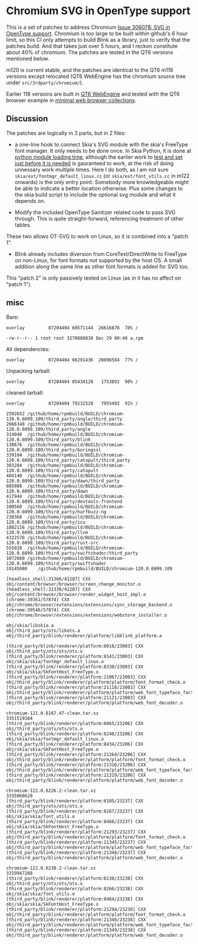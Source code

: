 # Chromium SVG in OpenType support

This is a set of patches to address
Chromium [Issue 306078: SVG in OpenType support](https://bugs.chromium.org/p/chromium/issues/detail?id=306078).
Chromium is too large to be built within github's 6 hour limit, so this CI only attempts to build Blink as a library,
just to verify that the patches build. And that takes just over 5 hours, and I reckon constitute about 40% of chromium.
The patches are tested in the QT6 versions mentioned below.

m120 is current stable, and the patches are identical to the QT6 m118 versions except relocated (QT6 WebEngine has
the chromium source tree under `src/3rdparty/chromium/`).

Earlier 118 versions are built in [QT6 WebEngine](https://github.com/HinTak/Qt6WE-OT-SVG) and
tested with the QT6 browser example in [minimal web browser collections](https://github.com/HinTak/minimal-web-browsers/).

## Discussion

The patches are logically in 3 parts, but in 2 files:

- a one-line hook to connect Skia's SVG module with the skia's FreeType font manager. It only needs to be done once. In Skia Python, it is done at
[python module loading time](https://github.com/kyamagu/skia-python/commit/e5f2e6361d0e6a40e5077fa46897a556f793a18d), although the earlier work to
[test and set just before it is needed](https://github.com/kyamagu/skia-python/commit/9039fbd0848b63070ef1b7392ab7d546de125622) is gauranteed to work,
at the risk of doing unnessary work multiple times. Here I do both, as I am not sure `skia/ext/fontmgr_default_linux.cc`
(or `skia/ext/font_utils.cc` in m122 onwards) is the only entry point.
Somebody more knowledgeable might be able to indicate a better location otherwise. Plus some changes to the skia build script to include the
optional svg module and what it depends on.

- Modify the included OpenType Sanitizer related code to pass SVG through. This is quite straight-forward, referencing treatment of other tables.

These two allows OT-SVG to work on Linux, so it is combined into a "patch 1".

- Blink already includes diversion from CoreText/DirectWrite to FreeType on non-Linux, for font formats not supported by the host OS. A small addition
along the same line as other font formats is added for SVG too.

This "patch 2" is only passively tested on Linux (as in it has no affect on "patch 1").

## misc

Bare:

```
overlay         87204404 60571144  26616876  70% /
```

```
-rw-r--r-- 1 root root 3278880830 Dec 29 00:40 a.rpm
```

All dependencies:

```
overlay         87204404 66291436  20896584  77% /
```

Unpacking tarball:

```
overlay         87204404 85434128   1753892  98% /
```

cleaned tarball:
```
overlay         87204404 79232528   7955492  91% /
```

```
2592652	/github/home/rpmbuild/BUILD/chromium-120.0.6099.109/third_party/angle/third_party
2666348	/github/home/rpmbuild/BUILD/chromium-120.0.6099.109/third_party/angle
314040	/github/home/rpmbuild/BUILD/chromium-120.0.6099.109/third_party/blink
138676	/github/home/rpmbuild/BUILD/chromium-120.0.6099.109/third_party/boringssl
339104	/github/home/rpmbuild/BUILD/chromium-120.0.6099.109/third_party/catapult/third_party
383284	/github/home/rpmbuild/BUILD/chromium-120.0.6099.109/third_party/catapult
404140	/github/home/rpmbuild/BUILD/chromium-120.0.6099.109/third_party/dawn/third_party
885088	/github/home/rpmbuild/BUILD/chromium-120.0.6099.109/third_party/dawn
417944	/github/home/rpmbuild/BUILD/chromium-120.0.6099.109/third_party/devtools-frontend
100560	/github/home/rpmbuild/BUILD/chromium-120.0.6099.109/third_party/harfbuzz-ng
230368	/github/home/rpmbuild/BUILD/chromium-120.0.6099.109/third_party/icu
1882116	/github/home/rpmbuild/BUILD/chromium-120.0.6099.109/third_party/llvm
4322576	/github/home/rpmbuild/BUILD/chromium-120.0.6099.109/third_party/rust-src
555028	/github/home/rpmbuild/BUILD/chromium-120.0.6099.109/third_party/swiftshader/third_party
1072660	/github/home/rpmbuild/BUILD/chromium-120.0.6099.109/third_party/swiftshader
19145080	/github/home/rpmbuild/BUILD/chromium-120.0.6099.109
```

```
[headless_shell:31366/41287] CXX obj/content/browser/browser/screen_change_monitor.o
[headless_shell:31336/41287] CXX obj/content/browser/browser/render_widget_host_impl.o
[chrome:39361/57874] CXX obj/chrome/browser/extensions/extensions/sync_storage_backend.o
[chrome:39546/57874] CXX obj/chrome/browser/extensions/extensions/webstore_installer.o
```

```
obj/skia/libskia.a
obj/third_party/ots/libots.a
obj/third_party/blink/renderer/platform/libblink_platform.a
```

```
[third_party/blink/renderer/platform:6018/23003] CXX obj/third_party/ots/ots/ots.o
[third_party/blink/renderer/platform:8141/23003] CXX obj/skia/skia/fontmgr_default_linux.o
[third_party/blink/renderer/platform:8330/23003] CXX obj/skia/skia/SkFontHost_FreeType.o
[third_party/blink/renderer/platform:21067/23003] CXX obj/third_party/blink/renderer/platform/platform/font_format_check.o
[third_party/blink/renderer/platform:21118/23003] CXX obj/third_party/blink/renderer/platform/platform/web_font_typeface_factory.o
[third_party/blink/renderer/platform:21121/23003] CXX obj/third_party/blink/renderer/platform/platform/web_font_decoder.o
```

```
chromium-121.0.6167.47-clean.tar.xz
3351519184
[third_party/blink/renderer/platform:6065/23206] CXX obj/third_party/ots/ots/ots.o
[third_party/blink/renderer/platform:8248/23206] CXX obj/skia/skia/fontmgr_default_linux.o
[third_party/blink/renderer/platform:8434/23206] CXX obj/skia/skia/SkFontHost_FreeType.o
[third_party/blink/renderer/platform:21264/23206] CXX obj/third_party/blink/renderer/platform/platform/font_format_check.o
[third_party/blink/renderer/platform:21316/23206] CXX obj/third_party/blink/renderer/platform/platform/web_font_typeface_factory.o
[third_party/blink/renderer/platform:21319/23206] CXX obj/third_party/blink/renderer/platform/platform/web_font_decoder.o
```

```
chromium-122.0.6226.2-clean.tar.xz
3335866628
[third_party/blink/renderer/platform:6105/23237] CXX obj/third_party/ots/ots/ots.o
[third_party/blink/renderer/platform:8267/23237] CXX obj/skia/skia/font_utils.o
[third_party/blink/renderer/platform:8466/23237] CXX obj/skia/skia/SkFontHost_FreeType.o
[third_party/blink/renderer/platform:21293/23237] CXX obj/third_party/blink/renderer/platform/platform/font_format_check.o
[third_party/blink/renderer/platform:21345/23237] CXX obj/third_party/blink/renderer/platform/platform/web_font_typeface_factory.o
[third_party/blink/renderer/platform:21348/23237] CXX obj/third_party/blink/renderer/platform/platform/web_font_decoder.o
```

```
chromium-122.0.6238.2-clean.tar.xz
3319947288
[third_party/blink/renderer/platform:6138/23238] CXX obj/third_party/ots/ots/ots.o
[third_party/blink/renderer/platform:8266/23238] CXX obj/skia/skia/font_utils.o
[third_party/blink/renderer/platform:8464/23238] CXX obj/skia/skia/SkFontHost_FreeType.o
[third_party/blink/renderer/platform:21294/23238] CXX obj/third_party/blink/renderer/platform/platform/font_format_check.o
[third_party/blink/renderer/platform:21346/23238] CXX obj/third_party/blink/renderer/platform/platform/web_font_typeface_factory.o
[third_party/blink/renderer/platform:21349/23238] CXX obj/third_party/blink/renderer/platform/platform/web_font_decoder.o
```
